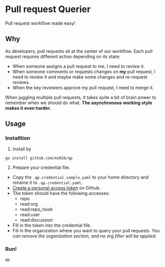 # Pull request Querier

Pull request workflow made easy!

## Why

As developers, pull requests sit at the center of our workflow.
Each pull request requires different action depending on its state:

- When someone assigns a pull request to me, I need to review it.
- When someone comments or requests changes on **my** pull request,
  I need to review it and maybe make some changes and re-request reviews.
- When the key reviewers approve my pull request, I need to merge it.

When juggling multiple pull requests, it takes
quite a bit of brain power to remember when we should do what.
**The asynchronous working style makes it even harder.**

## Usage

### Installtion

1. Install by

```
go install github.com/mz026/qp
```

2. Prepare your credential file.
  * Copy the `.qp.credential.sample.yaml` to your home directory and rename it to `.qp.credential.yaml`.
  * [Create a personal access token](https://docs.github.com/en/authentication/keeping-your-account-and-data-secure/creating-a-personal-access-token) on Github.
  * The token should have the following accesses:
    * repo
    * read:org
    * read:repo\_hook
    * read:user
    * read:discussion
  * Fill in the token into the credential file.
  * Fill in the organization where you want to query your pull requests. *You can remove the organization section, and no org filter will be applied.*

### Run!

  ```
  qp
  ```

